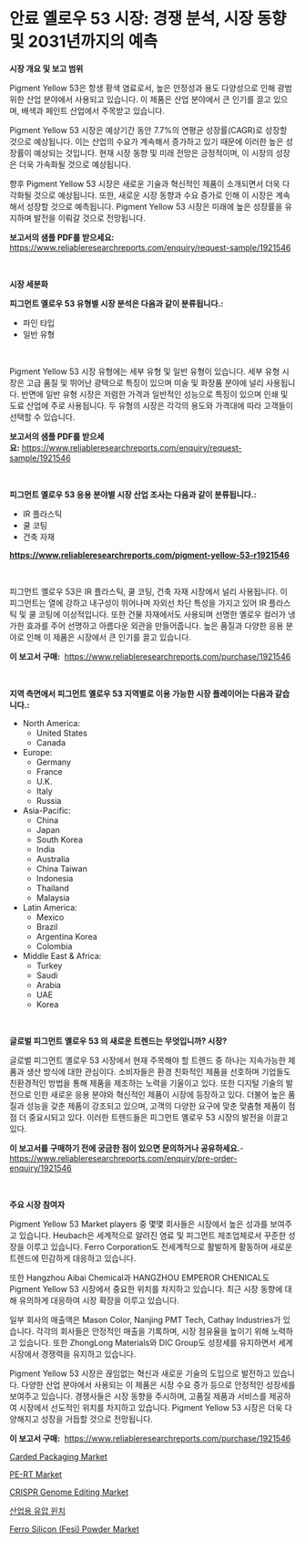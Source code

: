 <p><h1>안료 옐로우 53 시장: 경쟁 분석, 시장 동향 및 2031년까지의 예측</h1></p><p><strong>시장 개요 및 보고 범위</strong></p>
<p><p>Pigment Yellow 53은 항생 황색 염료로서, 높은 안정성과 용도 다양성으로 인해 광범위한 산업 분야에서 사용되고 있습니다. 이 제품은 산업 분야에서 큰 인기를 끌고 있으며, 배색과 페인트 산업에서 주목받고 있습니다.</p><p>Pigment Yellow 53 시장은 예상기간 동안 7.7%의 연평균 성장률(CAGR)로 성장할 것으로 예상됩니다. 이는 산업의 수요가 계속해서 증가하고 있기 때문에 이러한 높은 성장률이 예상되는 것입니다. 현재 시장 동향 및 미래 전망은 긍정적이며, 이 시장의 성장은 더욱 가속화될 것으로 예상됩니다.</p><p>향후 Pigment Yellow 53 시장은 새로운 기술과 혁신적인 제품이 소개되면서 더욱 다각화될 것으로 예상됩니다. 또한, 새로운 시장 동향과 수요 증가로 인해 이 시장은 계속해서 성장할 것으로 예측됩니다. Pigment Yellow 53 시장은 미래에 높은 성장률을 유지하며 발전을 이뤄갈 것으로 전망됩니다.</p></p>
<p><strong>보고서의 샘플 PDF를 받으세요:</strong> <a href="https://www.reliableresearchreports.com/enquiry/request-sample/1921546">https://www.reliableresearchreports.com/enquiry/request-sample/1921546</a></p>
<p>&nbsp;</p>
<p><strong>시장 세분화</strong></p>
<p><strong>피그먼트 옐로우 53 유형별 시장 분석은 다음과 같이 분류됩니다.:</strong></p>
<p><ul><li>파인 타입</li><li>일반 유형</li></ul></p>
<p>&nbsp;</p>
<p><p>Pigment Yellow 53 시장 유형에는 세부 유형 및 일반 유형이 있습니다. 세부 유형 시장은 고급 품질 및 뛰어난 광택으로 특징이 있으며 미술 및 화장품 분야에 널리 사용됩니다. 반면에 일반 유형 시장은 저렴한 가격과 일반적인 성능으로 특징이 있으며 인쇄 및 도료 산업에 주로 사용됩니다. 두 유형의 시장은 각각의 용도와 가격대에 따라 고객들이 선택할 수 있습니다.</p></p>
<p><strong>보고서의 샘플 PDF를 받으세요:</strong>&nbsp;<a href="https://www.reliableresearchreports.com/enquiry/request-sample/1921546">https://www.reliableresearchreports.com/enquiry/request-sample/1921546</a></p>
<p>&nbsp;</p>
<p><strong> 피그먼트 옐로우 53 응용 분야별 시장 산업 조사는 다음과 같이 분류됩니다.:</strong></p>
<p><ul><li>IR 플라스틱</li><li>쿨 코팅</li><li>건축 자재</li></ul></p>
<p><strong><a href="https://www.reliableresearchreports.com/pigment-yellow-53-r1921546">https://www.reliableresearchreports.com/pigment-yellow-53-r1921546</a></strong></p>
<p>&nbsp;</p>
<p><p>피그먼트 옐로우 53은 IR 플라스틱, 쿨 코팅, 건축 자재 시장에서 널리 사용됩니다. 이 피그먼트는 열에 강하고 내구성이 뛰어나며 자외선 차단 특성을 가지고 있어 IR 플라스틱 및 쿨 코팅에 이상적입니다. 또한 건물 자재에서도 사용되며 선명한 옐로우 컬러가 냉가한 효과를 주어 선명하고 아름다운 외관을 만들어줍니다. 높은 품질과 다양한 응용 분야로 인해 이 제품은 시장에서 큰 인기를 끌고 있습니다.</p></p>
<p><strong>이 보고서 구매:</strong>&nbsp; <a href="https://www.reliableresearchreports.com/purchase/1921546">https://www.reliableresearchreports.com/purchase/1921546</a></p>
<p>&nbsp;</p>
<p><strong>지역 측면에서 피그먼트 옐로우 53 지역별로 이용 가능한 시장 플레이어는 다음과 같습니다.:</strong></p>
<p><ul>
    <li>
        North America:
        <ul>
            <li>United States</li>
            <li>Canada</li>
        </ul>
    </li>
    <li>
        Europe:
        <ul>
            <li>Germany</li>
            <li>France</li>
            <li>U.K.</li>
            <li>Italy</li>
            <li>Russia</li>
        </ul>
    </li>
    <li>
        Asia-Pacific:
        <ul>
            <li>China</li>
            <li>Japan</li>
            <li>South Korea</li>
            <li>India</li>
            <li>Australia</li>
            <li>China Taiwan</li>
            <li>Indonesia</li>
            <li>Thailand</li>
            <li>Malaysia</li>
        </ul>
    </li>
    <li>
        Latin America:
        <ul>
            <li>Mexico</li>
            <li>Brazil</li>
            <li>Argentina Korea</li>
            <li>Colombia</li>
        </ul>
    </li>
    <li>
        Middle East & Africa:
        <ul>
            <li>Turkey</li>
            <li>Saudi</li>
            <li>Arabia</li>
            <li>UAE</li>
            <li>Korea</li>
        </ul>
    </li>
    </ul></p>
<p>&nbsp;</p>
<p><strong>글로벌 피그먼트 옐로우 53 의 새로운 트렌드는 무엇입니까? 시장?</strong></p>
<p><p>글로벌 피그먼트 옐로우 53 시장에서 현재 주목해야 할 트렌드 중 하나는 지속가능한 제품과 생산 방식에 대한 관심이다. 소비자들은 환경 친화적인 제품을 선호하며 기업들도 친환경적인 방법을 통해 제품을 제조하는 노력을 기울이고 있다. 또한 디지털 기술의 발전으로 인한 새로운 응용 분야와 혁신적인 제품이 시장에 등장하고 있다. 더불어 높은 품질과 성능을 갖춘 제품이 강조되고 있으며, 고객의 다양한 요구에 맞춘 맞춤형 제품이 점점 더 중요시되고 있다. 이러한 트렌드들은 피그먼트 옐로우 53 시장의 발전을 이끌고 있다.</p></p>
<p><strong>이 보고서를 구매하기 전에 궁금한 점이 있으면 문의하거나 공유하세요.</strong>- <a href="https://www.reliableresearchreports.com/enquiry/pre-order-enquiry/1921546">https://www.reliableresearchreports.com/enquiry/pre-order-enquiry/1921546</a></p>
<p>&nbsp;</p>
<p><strong>주요 시장 참여자</strong></p>
<p><p>Pigment Yellow 53 Market players 중 몇몇 회사들은 시장에서 높은 성과를 보여주고 있습니다. Heubach은 세계적으로 알려진 염료 및 피그먼트 제조업체로서 꾸준한 성장을 이루고 있습니다. Ferro Corporation도 전세계적으로 활발하게 활동하며 새로운 트렌드에 민감하게 대응하고 있습니다.</p><p>또한 Hangzhou Aibai Chemical과 HANGZHOU EMPEROR CHENICAL도 Pigment Yellow 53 시장에서 중요한 위치를 차지하고 있습니다. 최근 시장 동향에 대해 유의하게 대응하여 시장 확장을 이루고 있습니다.</p><p>일부 회사의 매출액은 Mason Color, Nanjing PMT Tech, Cathay Industries가 있습니다. 각각의 회사들은 안정적인 매출을 기록하며, 시장 점유율을 높이기 위해 노력하고 있습니다. 또한 ZhongLong Materials와 DIC Group도 성장세를 유지하면서 세계 시장에서 경쟁력을 유지하고 있습니다.</p><p>Pigment Yellow 53 시장은 끊임없는 혁신과 새로운 기술의 도입으로 발전하고 있습니다. 다양한 산업 분야에서 사용되는 이 제품은 시장 수요 증가 등으로 안정적인 성장세를 보여주고 있습니다. 경쟁사들은 시장 동향을 주시하며, 고품질 제품과 서비스를 제공하여 시장에서 선도적인 위치를 차지하고 있습니다. Pigment Yellow 53 시장은 더욱 다양해지고 성장을 거듭할 것으로 전망됩니다.</p></p>
<p><strong>이 보고서 구매:</strong>&nbsp;&nbsp;<a href="https://www.reliableresearchreports.com/purchase/1921546">https://www.reliableresearchreports.com/purchase/1921546</a></p>
<p><p><a href="https://github.com/vimar16th/Market-Research-Report-List-4/blob/main/carded-packaging-market.md">Carded Packaging Market</a></p><p><a href="https://issuu.com/reportprime-2/docs/pe-rt-market-size-2030.pptx">PE-RT Market</a></p><p><a href="https://github.com/luckyshygirl/Market-Research-Report-List-4/blob/main/crispr-genome-editing-market.md">CRISPR Genome Editing Market</a></p><p><a href="https://github.com/rcabello548/Market-Research-Report-List-1/blob/main/355004848806.md">산업용 유압 윈치</a></p><p><a href="https://unruly-ladybug-44b.notion.site/Ferro-Silicon-Fesi-Powder-Market-Trends-and-Market-Analysis-forecasted-for-period-2024-2031-a82332e08bff46e09359edcd49ba5fa4">Ferro Silicon (Fesi) Powder Market</a></p></p>